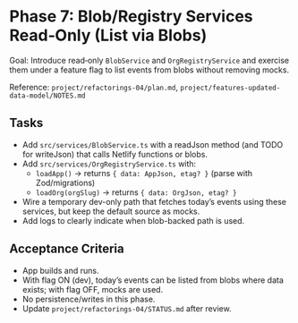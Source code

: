 # Phase 7: Blob/Registry Services Read‑Only (List via Blobs)

Goal: Introduce read‑only `BlobService` and `OrgRegistryService` and exercise them under a feature flag to list events from blobs without removing mocks.

Reference: `project/refactorings-04/plan.md`, `project/features-updated-data-model/NOTES.md`

## Tasks
- Add `src/services/BlobService.ts` with a readJson method (and TODO for writeJson) that calls Netlify functions or blobs.
- Add `src/services/OrgRegistryService.ts` with:
  - `loadApp()` → returns `{ data: AppJson, etag? }` (parse with Zod/migrations)
  - `loadOrg(orgSlug)` → returns `{ data: OrgJson, etag? }`
- Wire a temporary dev-only path that fetches today’s events using these services, but keep the default source as mocks.
- Add logs to clearly indicate when blob-backed path is used.

## Acceptance Criteria
- App builds and runs.
- With flag ON (dev), today’s events can be listed from blobs where data exists; with flag OFF, mocks are used.
- No persistence/writes in this phase.
- Update `project/refactorings-04/STATUS.md` after review.

